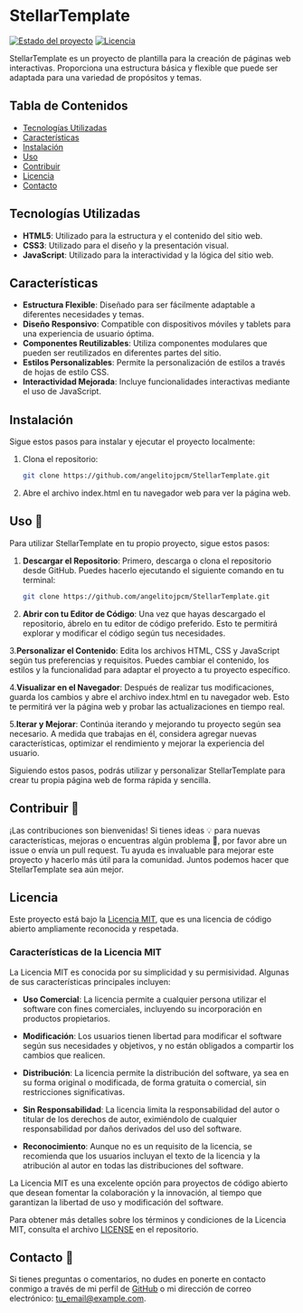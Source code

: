 # StellarTemplate

[![Estado del proyecto](https://img.shields.io/badge/estado-en%20desarrollo-brightgreen)](https://github.com/angelitojpcm/StellarTemplate)
[![Licencia](https://img.shields.io/badge/licencia-MIT-blue.svg)](https://github.com/angelitojpcm/StellarTemplate/blob/main/LICENSE)

StellarTemplate es un proyecto de plantilla para la creación de páginas web interactivas. Proporciona una estructura básica y flexible que puede ser adaptada para una variedad de propósitos y temas.

## Tabla de Contenidos

- [Tecnologías Utilizadas](#tecnologías-utilizadas)
- [Características](#características)
- [Instalación](#instalación)
- [Uso](#uso)
- [Contribuir](#contribuir)
- [Licencia](#licencia)
- [Contacto](#contacto)

## Tecnologías Utilizadas

- **HTML5**: Utilizado para la estructura y el contenido del sitio web.
- **CSS3**: Utilizado para el diseño y la presentación visual.
- **JavaScript**: Utilizado para la interactividad y la lógica del sitio web.

## Características

- **Estructura Flexible**: Diseñado para ser fácilmente adaptable a diferentes necesidades y temas.
- **Diseño Responsivo**: Compatible con dispositivos móviles y tablets para una experiencia de usuario óptima.
- **Componentes Reutilizables**: Utiliza componentes modulares que pueden ser reutilizados en diferentes partes del sitio.
- **Estilos Personalizables**: Permite la personalización de estilos a través de hojas de estilo CSS.
- **Interactividad Mejorada**: Incluye funcionalidades interactivas mediante el uso de JavaScript.

## Instalación

Sigue estos pasos para instalar y ejecutar el proyecto localmente:

1. Clona el repositorio:
   ```sh
   git clone https://github.com/angelitojpcm/StellarTemplate.git
2. Abre el archivo index.html en tu navegador web para ver la página web.

## Uso 🚀

Para utilizar StellarTemplate en tu propio proyecto, sigue estos pasos:

1. **Descargar el Repositorio**: Primero, descarga o clona el repositorio desde GitHub. Puedes hacerlo ejecutando el siguiente comando en tu terminal:
   ```sh
   git clone https://github.com/angelitojpcm/StellarTemplate.git
2. **Abrir con tu Editor de Código**: Una vez que hayas descargado el repositorio, ábrelo en tu editor de código preferido. Esto te permitirá explorar y modificar el código según tus necesidades.

3.**Personalizar el Contenido**: Edita los archivos HTML, CSS y JavaScript según tus preferencias y requisitos. Puedes cambiar el contenido, los estilos y la funcionalidad para adaptar el proyecto a tu proyecto específico.

4.**Visualizar en el Navegador**: Después de realizar tus modificaciones, guarda los cambios y abre el archivo index.html en tu navegador web. Esto te permitirá ver la página web y probar las actualizaciones en tiempo real.

5.**Iterar y Mejorar**: Continúa iterando y mejorando tu proyecto según sea necesario. A medida que trabajas en él, considera agregar nuevas características, optimizar el rendimiento y mejorar la experiencia del usuario.

Siguiendo estos pasos, podrás utilizar y personalizar StellarTemplate para crear tu propia página web de forma rápida y sencilla.

## Contribuir 🤝

¡Las contribuciones son bienvenidas! Si tienes ideas 💡 para nuevas características, mejoras o encuentras algún problema 🐛, por favor abre un issue o envía un pull request. Tu ayuda es invaluable para mejorar este proyecto y hacerlo más útil para la comunidad. Juntos podemos hacer que StellarTemplate sea aún mejor.

## Licencia

Este proyecto está bajo la [Licencia MIT](https://github.com/angelitojpcm/StellarTemplate/blob/main/LICENSE), que es una licencia de código abierto ampliamente reconocida y respetada.

### Características de la Licencia MIT

La Licencia MIT es conocida por su simplicidad y su permisividad. Algunas de sus características principales incluyen:

- **Uso Comercial**: La licencia permite a cualquier persona utilizar el software con fines comerciales, incluyendo su incorporación en productos propietarios.
  
- **Modificación**: Los usuarios tienen libertad para modificar el software según sus necesidades y objetivos, y no están obligados a compartir los cambios que realicen.

- **Distribución**: La licencia permite la distribución del software, ya sea en su forma original o modificada, de forma gratuita o comercial, sin restricciones significativas.

- **Sin Responsabilidad**: La licencia limita la responsabilidad del autor o titular de los derechos de autor, eximiéndolo de cualquier responsabilidad por daños derivados del uso del software.

- **Reconocimiento**: Aunque no es un requisito de la licencia, se recomienda que los usuarios incluyan el texto de la licencia y la atribución al autor en todas las distribuciones del software.

La Licencia MIT es una excelente opción para proyectos de código abierto que desean fomentar la colaboración y la innovación, al tiempo que garantizan la libertad de uso y modificación del software.

Para obtener más detalles sobre los términos y condiciones de la Licencia MIT, consulta el archivo [LICENSE](https://github.com/angelitojpcm/StellarTemplate/blob/main/LICENSE) en el repositorio.


## Contacto 📧

Si tienes preguntas o comentarios, no dudes en ponerte en contacto conmigo a través de mi perfil de [GitHub](https://github.com/angelitojpcm) o mi dirección de correo electrónico: [tu_email@example.com](mailto:tu_email@example.com).
